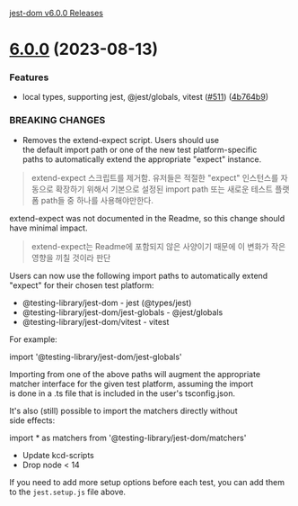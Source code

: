 [jest-dom v6.0.0 Releases](https://github.com/testing-library/jest-dom/releases/tag/v6.0.0)
# [6.0.0](https://github.com/testing-library/jest-dom/compare/v5.17.0...v6.0.0) (2023-08-13)

### Features

- local types, supporting jest, @jest/globals, vitest ([#511](https://github.com/testing-library/jest-dom/issues/511)) ([4b764b9](https://github.com/testing-library/jest-dom/commit/4b764b9f6a7b564d7f8ec0e9b0c6ba9cc875f2b8))
### BREAKING CHANGES

- Removes the extend-expect script. Users should use  
    the default import path or one of the new test platform-specific  
    paths to automatically extend the appropriate "expect" instance.

> extend-expect 스크립트를 제거함. 유저들은 적절한 "expect" 인스턴스를 자동으로 확장하기 위해서 기본으로 설정된 import path 또는 새로운 테스트 플랫폼 path들 중 하나를 사용해야만한다.

extend-expect was not documented in the Readme, so this change should  
have minimal impact.

> extend-expect는 Readme에 포함되지 않은 사양이기 때문에 이 변화가 작은 영향을 끼칠 것이라 판단

Users can now use the following import paths to automatically extend  
"expect" for their chosen test platform:

- @testing-library/jest-dom - jest (@types/jest)
- @testing-library/jest-dom/jest-globals - @jest/globals
- @testing-library/jest-dom/vitest - vitest

For example:

import '@testing-library/jest-dom/jest-globals'

Importing from one of the above paths will augment the appropriate  
matcher interface for the given test platform, assuming the import  
is done in a .ts file that is included in the user's tsconfig.json.

It's also (still) possible to import the matchers directly without  
side effects:

import * as matchers from '@testing-library/jest-dom/matchers'

- Update kcd-scripts
- Drop node < 14

If you need to add more setup options before each test, you can add them to the `jest.setup.js` file above.